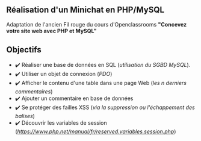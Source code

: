 ## Réalisation d'un Minichat en PHP/MySQL
Adaptation de l'ancien Fil rouge du cours d'Openclassrooms __"Concevez votre site web avec PHP et MySQL"__
## Objectifs
-  :heavy_check_mark: Réaliser une base de données en SQL (*utilisation du SGBD MySQL*).
-  :heavy_check_mark: Utiliser un objet de connexion (*PDO*)
-  :heavy_check_mark: Afficher le contenu d'une table dans une page Web (*les n derniers commentaires*)
-  :heavy_check_mark: Ajouter un commentaire en base de données
-  :heavy_check_mark: Se protéger des failles XSS (*via la suppression ou l'échappement des balises*)
-  :heavy_check_mark: Découvrir les variables de session (*https://www.php.net/manual/fr/reserved.variables.session.php*)
